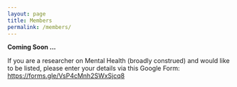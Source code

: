 ```yaml
---
layout: page
title: Members
permalink: /members/
---
```


**Coming Soon ...**

If you are a researcher on Mental Health (broadly construed) and would like to be listed, please enter your details via this Google Form: https://forms.gle/VsP4cMnh2SWxSjcq8  
